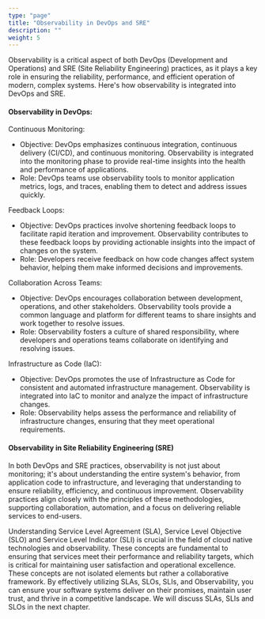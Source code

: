 ```yaml
---
type: "page"
title: "Observability in DevOps and SRE"
description: ""
weight: 5
---
```


Observability is a critical aspect of both DevOps (Development and Operations) and SRE (Site Reliability Engineering) practices, as it plays a key role in ensuring the reliability, performance, and efficient operation of modern, complex systems. Here's how observability is integrated into DevOps and SRE.

#### Observability in DevOps:
Continuous Monitoring:

- Objective: DevOps emphasizes continuous integration, continuous delivery (CI/CD), and continuous monitoring. Observability is integrated into the monitoring phase to provide real-time insights into the health and performance of applications.
- Role: DevOps teams use observability tools to monitor application metrics, logs, and traces, enabling them to detect and address issues quickly.

Feedback Loops:

- Objective: DevOps practices involve shortening feedback loops to facilitate rapid iteration and improvement. Observability contributes to these feedback loops by providing actionable insights into the impact of changes on the system.
- Role: Developers receive feedback on how code changes affect system behavior, helping them make informed decisions and improvements.

Collaboration Across Teams:

- Objective: DevOps encourages collaboration between development, operations, and other stakeholders. Observability tools provide a common language and platform for different teams to share insights and work together to resolve issues.
- Role: Observability fosters a culture of shared responsibility, where developers and operations teams collaborate on identifying and resolving issues.

Infrastructure as Code (IaC):

- Objective: DevOps promotes the use of Infrastructure as Code for consistent and automated infrastructure management. Observability is integrated into IaC to monitor and analyze the impact of infrastructure changes.
- Role: Observability helps assess the performance and reliability of infrastructure changes, ensuring that they meet operational requirements.

#### Observability in Site Reliability Engineering (SRE)
In both DevOps and SRE practices, observability is not just about monitoring; it's about understanding the entire system's behavior, from application code to infrastructure, and leveraging that understanding to ensure reliability, efficiency, and continuous improvement. Observability practices align closely with the principles of these methodologies, supporting collaboration, automation, and a focus on delivering reliable services to end-users.

Understanding Service Level Agreement (SLA), Service Level Objective (SLO) and Service Level Indicator (SLI) is crucial in the field of cloud native technologies and observability. These concepts are fundamental to ensuring that services meet their performance and reliability targets, which is critical for maintaining user satisfaction and operational excellence. These concepts are not isolated elements but rather a collaborative framework. By effectively utilizing SLAs, SLOs, SLIs, and Observability, you can ensure your software systems deliver on their promises, maintain user trust, and thrive in a competitive landscape. We will discuss SLAs, SLIs and SLOs in the next chapter.